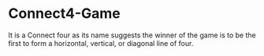 # Connect4-Game
It is a Connect four as its name suggests the winner of the game is to be the first to form a horizontal, vertical, or diagonal line of four.

